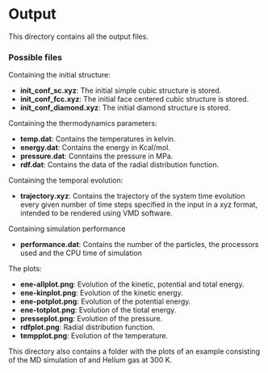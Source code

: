# Output
This directory contains all the output files. 

### Possible files

Containing the initial structure:

  * **init_conf_sc.xyz**:        The initial simple cubic structure is stored.
  * **init_conf_fcc.xyz**:       The initial face centered cubic structure is stored.
  * **init_conf_diamond.xyz**:   The initial diamond structure is stored.

Containing the thermodynamics parameters:

  * **temp.dat**:            Contains the temperatures in kelvin.
  * **energy.dat**:          Contains the energy in Kcal/mol.
  * **pressure.dat**:        Conntains the pressure in MPa.
  * **rdf.dat**:             Contains the data of the radial distribution function.

Containing the temporal evolution:

  * **trajectory.xyz**: Contains the trajectory of the system time evolution every given number of time steps specified in the input in a xyz format, intended to be rendered using VMD software.

Containing simulation performance
  * **performance.dat**: Contains the number of the particles, the processors used and the CPU time of simulation

The plots:
 * **ene-allplot.png**:      Evolution of the kinetic, potential and total energy.
 * **ene-kinplot.png**:      Evolution of the kinetic energy.
 * **ene-potplot.png**:      Evolution of the potential energy.
 * **ene-totplot.png**:      Evolution of the tiotal energy.
 * **presseplot.png**:       Evolution of the pressure.
 * **rdfplot.png**:          Radial distribution function.
 * **tempplot.png**:         Evolution of the temperature. 

This directory also contains a folder with the plots of an example consisting of the MD simulation of and Helium gas at 300 K.
